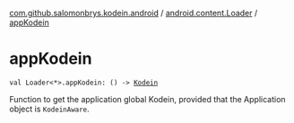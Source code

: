 [com.github.salomonbrys.kodein.android](../index.md) / [android.content.Loader](index.md) / [appKodein](.)

# appKodein

`val Loader<*>.appKodein: () -> `[`Kodein`](../../com.github.salomonbrys.kodein/-kodein/index.md)

Function to get the application global Kodein, provided that the Application object is `KodeinAware`.

